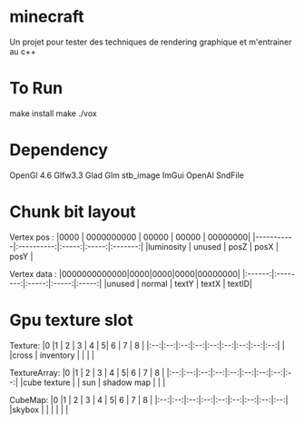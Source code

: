 # minecraft
Un projet pour tester des techniques de rendering graphique et m'entrainer au c++

# To Run

make install
make
./vox

# Dependency
OpenGl 4.6
Glfw3.3
Glad
Glm
stb_image
ImGui
OpenAl
SndFile


# Chunk bit layout

Vertex pos :
|0000       |	0000000000 | 00000 | 00000 | 00000000|
|-----------|:----------:|:-----:|:-----:|:-------:|
|luminosity	|	unused     |	posZ |	posX | posY    |

Vertex data :
|0000000000000|0000|0000|0000|00000000|
|:------:|:--------:|:-----:|:-----:|:-----:|
|unused  |  normal  |	textY	|	textX	|	textID|

# Gpu texture slot
Texture:
|0 |1 | 2 | 3 | 4 | 5| 6 | 7 | 8 |
|:--:|:--:|:--:|:--:|:--:|:--:|:--:|:--:|:--:|
|	 |cross	 |	inventory |	 |    | |

TextureArray:
|0 |1 | 2 | 3 | 4 | 5| 6 | 7 | 8 |
|:--:|:--:|:--:|:--:|:--:|:--:|:--:|:--:|:--:|
|cube texture	|   |	sun |	shadow map |     | |

CubeMap:
|0 |1 | 2 | 3 | 4 | 5| 6 | 7 | 8 |
|:--:|:--:|:--:|:--:|:--:|:--:|:--:|:--:|:--:|
|skybox	|	     |	 |	 |     | |
